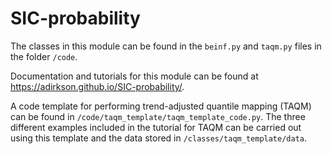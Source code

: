 # SIC-probability

The classes in this module can be found in the `beinf.py` and `taqm.py` files in the folder `/code`.

Documentation and tutorials for this module can be found at https://adirkson.github.io/SIC-probability/.

A code template for performing trend-adjusted quantile mapping (TAQM) can be found in `/code/taqm_template/taqm_template_code.py`. The three different examples included in the tutorial for TAQM can be carried out using this template and the data stored in `/classes/taqm_template/data`.

